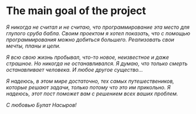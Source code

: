 # The main goal of the project

*Я никогда не считал и не считаю, что программирование эта место для глупого сруба бабла.
Своим проектом я хотел показать, что с помощью программирования можно добиться большего.
Реализовать свои мечты, планы и цели.*

*Я всю свою жизнь пробывал, что-то новое, неизвестное и даже страшное. Но никогда не останавливался. Я думаю, что только смерть останавливает человека. И любое другое существо...*

*Я надеюсь, в этом мире достаточно, тех самых путешествеников, которые решают задачи, только потому что это им прикольно. Я надеюсь, этот пост поможет вам с решением всех ваших проблем.*

*С любовью Булат Насыров!*